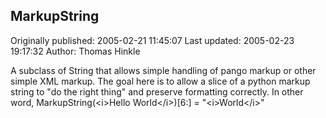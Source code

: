 ## MarkupString

Originally published: 2005-02-21 11:45:07
Last updated: 2005-02-23 19:17:32
Author: Thomas Hinkle

A subclass of String that allows simple handling of pango markup or other simple XML markup. The goal here is to allow a slice of a python markup string to "do the right thing" and preserve formatting correctly. In other word, MarkupString(&lt;i&gt;Hello World&lt;/i&gt;)[6:] = "&lt;i&gt;World&lt;/i&gt;"